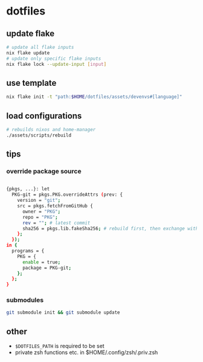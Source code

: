 # dotfiles

## update flake

```bash
# update all flake inputs
nix flake update
# update only specific flake inputs
nix flake lock --update-input [input]
```

## use template

```bash
nix flake init -t "path:$HOME/dotfiles/assets/devenvs#[language]"
```

## load configurations

```bash
# rebuilds nixos and home-manager
./assets/scripts/rebuild
```

## tips

### override package source

```bash

{pkgs, ...}: let
  PKG-git = pkgs.PKG.overrideAttrs (prev: {
    version = "git";
    src = pkgs.fetchFromGitHub {
      owner = "PKG";
      repo = "PKG";
      rev = ""; # latest commit
      sha256 = pkgs.lib.fakeSha256; # rebuild first, then exchange with real hash
    };
  });
in {
  programs = {
    PKG = {
      enable = true;
      package = PKG-git;
    };
  };
}
```

### submodules

```bash
git submodule init && git submodule update
```

## other

- `$DOTFILES_PATH` is required to be set
- private zsh functions etc. in $HOME/.config/zsh/.priv.zsh
